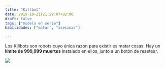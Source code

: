 ```yaml
---
title: "Killbot"
date: 2019-10-21T21:29:07+02:00
draft: false
tags: ["modelo en serie"]
habilidades: ["matar", "asesinar"]

---
```

Los Killbots son robots cuyo única razón para existir es matar cosas. Hay un **límite de 999,999 muertes** instalado en ellos, junto a un botón de resetear.

![](/images/Killbotds.jpg)
